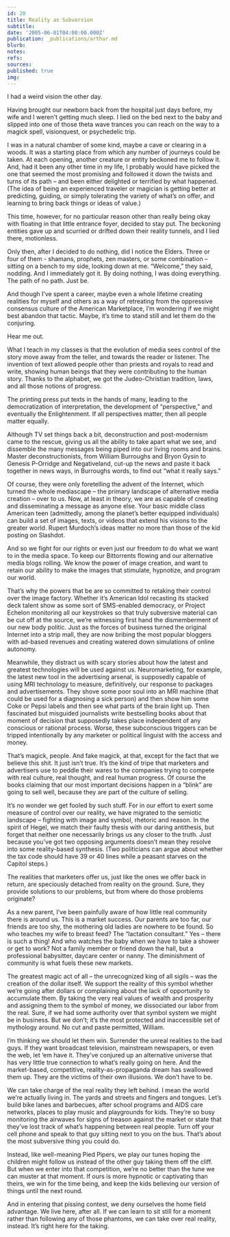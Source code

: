 ```yaml
---
id: 20
title: Reality as Subversion
subtitle: 
date: '2005-06-01T04:00:00.000Z'
publication: _publications/arthur.md
blurb: 
notes: 
refs: 
sources: 
published: true
img: 
---
```

I had a weird vision the other day.

Having brought our newborn back from the hospital just days before, my wife and I weren't getting much sleep. I lied on the bed next to the baby and slipped into one of those theta wave trances you can reach on the way to a magick spell, visionquest, or psychedelic trip.

I was in a natural chamber of some kind, maybe a cave or clearing in a woods. It was a starting place from which any number of journeys could be taken. At each opening, another creature or entity beckoned me to follow it. And, had it been any other time in my life, I probably would have picked the one that seemed the most promising and followed it down the twists and turns of its path – and been either delighted or terrified by what happened. (The idea of being an experienced traveler or magician is getting better at predicting, guiding, or simply tolerating the variety of what’s on offer, and learning to bring back things or ideas of value.)

This time, however, for no particular reason other than really being okay with floating in that little entrance foyer, decided to stay put. The beckoning entities gave up and scurried or drifted down their reality tunnels, and I lied there, motionless.

Only then, after I decided to do nothing, did I notice the Elders. Three or four of them - shamans, prophets, zen masters, or some combination – sitting on a bench to my side, looking down at me. “Welcome,” they said, nodding. And I immediately got it. By doing nothing, I was doing everything. The path of no path. Just be.

And though I’ve spent a career, maybe even a whole lifetime creating realities for myself and others as a way of retreating from the oppressive consensus culture of the American Marketplace, I’m wondering if we might best abandon that tactic. Maybe, it’s time to stand still and let them do the conjuring.

Hear me out.

What I teach in my classes is that the evolution of media sees control of the story move away from the teller, and towards the reader or listener. The invention of text allowed people other than priests and royals to read and write, showing human beings that they were contributing to the human story. Thanks to the alphabet, we got the Judeo-Christian tradition, laws, and all those notions of progress.

The printing press put texts in the hands of many, leading to the democratization of interpretation, the development of “perspective,” and eventually the Enlightenment. If all perspectives matter, then all people matter equally.

Although TV set things back a bit, deconstruction and post-modernism came to the rescue, giving us all the ability to take apart what we see, and dissemble the many messages being piped into our living rooms and brains. Master deconstructionists, from William Burroughs and Bryon Gysin to Genesis P-Orridge and Negativeland, cut-up the news and paste it back together in news ways, in Burroughs words, to find out “what it really says.”

Of course, they were only foretelling the advent of the Internet, which turned the whole mediascape – the primary landscape of alternative media creation – over to us. Now, at least in theory, we are as capable of creating and disseminating a message as anyone else. Your basic middle class American teen (admittedly, among the planet’s better equipped individuals) can build a set of images, texts, or videos that extend his visions to the greater world. Rupert Murdoch’s ideas matter no more than those of the kid posting on Slashdot.

And so we fight for our rights or even just our freedom to do what we want to in the media space. To keep our Bittorrents flowing and our alternative media blogs rolling. We know the power of image creation, and want to retain our ability to make the images that stimulate, hypnotize, and program our world.

That’s why the powers that be are so committed to retaking their control over the image factory. Whether it’s American Idol recasting its stacked deck talent show as some sort of SMS-enabled democracy, or Project Echelon monitoring all our keystrokes so that truly subversive material can be cut off at the source, we’re witnessing first hand the dismemberment of our new body politic. Just as the forces of business turned the original Internet into a strip mall, they are now bribing the most popular bloggers with ad-based revenues and creating watered down simulations of online autonomy.

Meanwhile, they distract us with scary stories about how the latest and greatest technologies will be used against us. Neuromarketing, for example, the latest new tool in the advertising arsenal, is supposedly capable of using MRI technology to measure, definitively, our response to packages and advertisements. They shove some poor soul into an MRI machine (that could be used for a diagnosing a sick person) and then show him some Coke or Pepsi labels and then see what parts of the brain light up. Then fascinated but misguided journalists write bestselling books about that moment of decision that supposedly takes place independent of any conscious or rational process. Worse, these subconscious triggers can be tripped intentionally by any marketer or political linguist with the access and money.

That’s magick, people. And fake magick, at that, except for the fact that we believe this shit. It just isn’t true. It’s the kind of tripe that marketers and advertisers use to peddle their wares to the companies trying to compete with real culture, real thought, and real human progress. Of course the books claiming that our most important decisions happen in a “blink” are going to sell well, because they are part of the culture of selling.

It’s no wonder we get fooled by such stuff. For in our effort to exert some measure of control over our reality, we have migrated to the semiotic landscape – fighting with image and symbol, rhetoric and reason. In the spirit of Hegel, we match their faulty thesis with our daring antithesis, but forget that neither one necessarily brings us any closer to the truth. Just because you’ve got two opposing arguments doesn’t mean they resolve into some reality-based synthesis. (Two politicians can argue about whether the tax code should have 39 or 40 lines while a peasant starves on the Capitol steps.)

The realities that marketers offer us, just like the ones we offer back in return, are speciously detached from reality on the ground. Sure, they provide solutions to our problems, but from where do those problems originate?

As a new parent, I’ve been painfully aware of how little real community there is around us. This is a market success. Our parents are too far, our friends are too shy, the mothering old ladies are nowhere to be found. So who teaches my wife to breast feed? The “lactation consultant.” Yes – there is such a thing! And who watches the baby when we have to take a shower or get to work? Not a family member or friend down the hall, but a professional babysitter, daycare center or nanny. The diminishment of community is what fuels these new markets.

The greatest magic act of all – the unrecognized king of all sigils – was the creation of the dollar itself. We support the reality of this symbol whether we’re going after dollars or complaining about the lack of opportunity to accumulate them. By taking the very real values of wealth and prosperity and assigning them to the symbol of money, we dissociated our labor from the real. Sure, if we had some authority over that symbol system we might be in business. But we don’t; it’s the most protected and inaccessible set of mythology around. No cut and paste permitted, William.

I’m thinking we should let them win. Surrender the unreal realities to the bad guys. If they want broadcast television, mainstream newspapers, or even the web, let ‘em have it. They’ve conjured up an alternative universe that has very little true connection to what’s really going on here. And the market-based, competitive, reality-as-propaganda dream has swallowed them up. They are the victims of their own illusions. We don’t have to be.

We can take charge of the real reality they left behind. I mean the world we’re actually living in. The yards and streets and fingers and tongues. Let’s build bike lanes and barbecues, after school programs and AIDS care networks, places to play music and playgrounds for kids. They’re so busy monitoring the airwaves for signs of treason against the market or state that they’ve lost track of what’s happening between real people. Turn off your cell phone and speak to that guy sitting next to you on the bus. That’s about the most subversive thing you could do.

Instead, like well-meaning Pied Pipers, we play our tunes hoping the children might follow us instead of the other guy taking them off the cliff. But when we enter into that competition, we’re no better than the tune we can muster at that moment. If ours is more hypnotic or captivating than theirs, we win for the time being, and keep the kids believing our version of things until the next round.

And in entering that pissing contest, we deny ourselves the home field advantage. We live here, after all. If we can learn to sit still for a moment rather than following any of those phantoms, we can take over real reality, instead. It’s right here for the taking.
